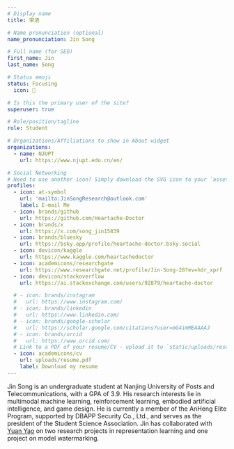 ```yaml
---
# Display name
title: 宋进

# Name pronunciation (optional)
name_pronunciation: Jin Song

# Full name (for SEO)
first_name: Jin
last_name: Song

# Status emoji
status: Focusing
  icon: 🥰

# Is this the primary user of the site?
superuser: true

# Role/position/tagline
role: Student

# Organizations/Affiliations to show in About widget
organizations:
  - name: NJUPT
    url: https://www.njupt.edu.cn/en/

# Social Networking
# Need to use another icon? Simply download the SVG icon to your `assets/media/icons/` folder.
profiles:
  - icon: at-symbol
    url: 'mailto:JinSongResearch@outlook.com'
    label: E-mail Me
  - icon: brands/github
    url: https://github.com/Heartache-Doctor
  - icon: brands/x
    url: https://x.com/song_jin15839
  - icon: brands/bluesky
    url: https://bsky.app/profile/heartache-doctor.bsky.social
  - icon: devicon/kaggle
    url: https://www.kaggle.com/heartachedoctor
  - icon: academicons/researchgate
    url: https://www.researchgate.net/profile/Jin-Song-28?ev=hdr_xprf
  - icon: devicon/stackoverflow
    url: https://ai.stackexchange.com/users/92879/heartache-doctor

  # - icon: brands/instagram
  #   url: https://www.instagram.com/
  # - icon: brands/linkedin
  #   url: https://www.linkedin.com/
  # - icon: brands/google-scholar
  #   url: https://scholar.google.com/citations?user=mG4imMEAAAAJ
  # - icon: brands/orcid
  #   url: https://www.orcid.com/
  # Link to a PDF of your resume/CV - upload it to `static/uploads/resume.pdf`
  - icon: academicons/cv
    url: uploads/resume.pdf
    label: Download my resume
---
```

Jin Song is an undergraduate student at Nanjing University of Posts and Telecommunications, with a GPA of 3.9. His research interests lie in multimodal machine learning, reinforcement learning, embodied artificial intelligence, and game design. He is currently a member of the AnHeng Elite Program, supported by DBAPP Security Co., Ltd., and serves as the president of the Student Science Association. Jin has collaborated with [Yuan Yao](https://yyyaoyuan.github.io/) on two research projects in representation learning and one project on model watermarking.

